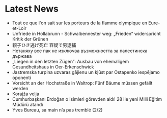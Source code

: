 # Latest News
-  Tout ce que l'on sait sur les porteurs de la flamme olympique en Eure-et-Loir
-  Unfriede in Hollabrunn - Schwalbennester weg: „Frieden“ widerspricht Kritik der Grünen
-  親子ひき逃げ死亡 容疑で男逮捕
-  Нетаняху все пак не изключва възможността за палестинска държава
-  „Liegen in den letzten Zügen“: Ausbau von ehemaligem Gesundheitshaus in Oer-Erkenschwick
-  Jastremska turpina uzvaras gājienu un kļūst par Ostapenko iespējamo oponenti
-  Vorsicht an der Hochstraße in Waltrop: Fünf Bäume müssen gefällt werden
-  Korajža velja
-  Cumhurbaşkanı Erdoğan o isimleri görevden aldı! 28 ile yeni Milli Eğitim Müdürü atandı
-  Yves Bureau, sa main n’a pas tremblé (2/2)
